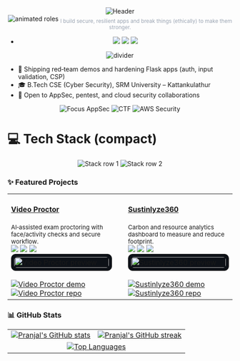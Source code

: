 <!-- Hero -->
<div align="center">
  <img src="https://capsule-render.vercel.app/api?type=waving&color=0:6A00FF,100:00D4FF&height=200&section=header&text=Pranjal%20Babel&fontSize=44&fontColor=ffffff&animation=fadeIn&desc=Cybersecurity%20%E2%80%A2%20Web%20Dev%20%E2%80%A2%20CTF%20Player&descAlign=50&descAlignY=75" alt="Header"/>
</div>

<div align="center">
  <img src="https://readme-typing-svg.demolab.com?font=Fira+Code&weight=700&size=22&duration=2200&pause=700&color=6AA0FF&center=true&vCenter=true&width=900&lines=AppSec+%E2%80%A2+Red+Team+%E2%80%A2+Cloud+Security;Secure+Flask+%E2%80%A2+Auth+%E2%80%A2+CSP+%E2%80%A2+Input+Validation;CTF+Player+%E2%80%A2+Threat+Modeling+%E2%80%A2+DFIR" alt="animated roles" />
  <sub style="color:#9aa4b2">I build secure, resilient apps and break things (ethically) to make them stronger.</sub>
</div>

- <p align="center">
  <a href="https://pranjal-babel.vercel.app/"><img src="https://img.shields.io/badge/Portfolio-Visit-4CAF50?style=for-the-badge&logo=vercel&logoColor=white" /></a>
  <a href="https://www.linkedin.com/in/pranjalbabel"><img src="https://img.shields.io/badge/LinkedIn-Connect-0A66C2?logo=linkedin&style=for-the-badge" /></a>
  <a href="mailto:pranjalbabel08@gmail.com"><img src="https://img.shields.io/badge/Email-Contact-EA4335?logo=gmail&logoColor=white&style=for-the-badge" /></a>
  </p>

<p align="center"><img src="https://capsule-render.vercel.app/api?type=rect&color=0:6A00FF,100:00D4FF&height=2&section=footer" alt="divider"/></p>

- 🔭 Shipping red‑team demos and hardening Flask apps (auth, input validation, CSP)
- 🎓 B.Tech CSE (Cyber Security), SRM University – Kattankulathur
- 🤝 Open to AppSec, pentest, and cloud security collaborations


<div align="center">

<img src="https://img.shields.io/badge/Focus-AppSec-6A00FF?style=for-the-badge&labelColor=1f1f1f" alt="Focus AppSec"/>
<img src="https://img.shields.io/badge/CTF-Training-00D4FF?style=for-the-badge&labelColor=1f1f1f" alt="CTF"/>
<img src="https://img.shields.io/badge/AWS-Cloud%20Security-ff9900?style=for-the-badge&logo=amazon-aws&logoColor=white&labelColor=1f1f1f" alt="AWS Security"/>

</div>


# 💻 Tech Stack (compact)

<div align="center">

<!-- Row 1: Languages, Frameworks -->
<img src="https://skillicons.dev/icons?i=python,java,js,html,css,bash,react,nodejs,flask&perline=9" alt="Stack row 1"/>

<!-- Row 2: Databases, Cloud, OS/Tools -->
<img src="https://skillicons.dev/icons?i=mongodb,postgres,aws,gcp,vercel,firebase,ubuntu,kali,powershell&perline=9" alt="Stack row 2"/>

</div>



### ✨ Featured Projects

<div align="center">

<table>
  <tr>
    <td width="48%">
      <h4><a href="https://github.com/PranjalBugged-Out/video_proctor">Video Proctor</a></h4>
      <sub>AI‑assisted exam proctoring with face/activity checks and secure workflow.</sub>
      <br/>
      <img src="https://img.shields.io/badge/Python-3776AB?logo=python&logoColor=FFD43B"/>
      <img src="https://img.shields.io/badge/Flask-000000?logo=flask&logoColor=white"/>
      <img src="https://img.shields.io/badge/AWS-232F3E?logo=amazon-aws&logoColor=FF9900"/>
      <br/>
      <div style="background:#0d1117;border:1px solid #222;border-radius:10px;padding:6px;">
        <img src="https://opengraph.githubassets.com/1/PranjalBugged-Out/video_proctor" alt="Video Proctor preview" style="width:100%;border-radius:6px;"/>
      </div>
      <br/>
      <a href="https://github.com/PranjalBugged-Out/video_proctor#readme"><img src="https://img.shields.io/badge/Live%20Demo-00b894?style=for-the-badge" alt="Video Proctor demo"/></a>
      <a href="https://github.com/PranjalBugged-Out/video_proctor"><img src="https://img.shields.io/badge/GitHub-181717?logo=github&logoColor=white&style=for-the-badge" alt="Video Proctor repo"/></a>
    </td>
    <td width="4%"></td>
    <td width="48%">
      <h4><a href="https://github.com/PranjalBugged-Out/Sustinlyze360">Sustinlyze360</a></h4>
      <sub>Carbon and resource analytics dashboard to measure and reduce footprint.</sub>
      <br/>
      <img src="https://img.shields.io/badge/Node.js-6DA55F?logo=node.js&logoColor=white"/>
      <img src="https://img.shields.io/badge/React-20232A?logo=react&logoColor=61DAFB"/>
      <img src="https://img.shields.io/badge/MongoDB-4ea94b?logo=mongodb&logoColor=white"/>
      <br/>
      <div style="background:#0d1117;border:1px solid #222;border-radius:10px;padding:6px;">
        <img src="https://opengraph.githubassets.com/1/PranjalBugged-Out/Sustinlyze360" alt="Sustinlyze360 preview" style="width:100%;border-radius:6px;"/>
      </div>
      <br/>
      <a href="https://github.com/PranjalBugged-Out/Sustinlyze360#readme"><img src="https://img.shields.io/badge/Live%20Demo-00b894?style=for-the-badge" alt="Sustinlyze360 demo"/></a>
      <a href="https://github.com/PranjalBugged-Out/Sustinlyze360"><img src="https://img.shields.io/badge/GitHub-181717?logo=github&logoColor=white&style=for-the-badge" alt="Sustinlyze360 repo"/></a>
    </td>
  </tr>
</table>

</div>

### 📊 GitHub Stats

<div align="center">

<!-- Row 1: Stats + Streak -->
<table>
  <tr>
    <td>
      <a href="https://github.com/PranjalBugged-Out">
        <img alt="Pranjal's GitHub stats" src="https://github-readme-stats.vercel.app/api?username=PranjalBugged-Out&show_icons=true&theme=tokyonight&hide_border=true" />
      </a>
    </td>
    <td>
      <a href="https://github.com/PranjalBugged-Out">
        <img alt="Pranjal's GitHub streak" src="https://streak-stats.demolab.com?user=PranjalBugged-Out&theme=tokyonight&hide_border=true" />
      </a>
    </td>
  </tr>
  <tr>
    <td colspan="2" align="center">
      <a href="https://github.com/PranjalBugged-Out">
        <img alt="Top Languages" src="https://github-readme-stats.vercel.app/api/top-langs/?username=PranjalBugged-Out&layout=compact&theme=tokyonight&hide_border=true" />
      </a>
    </td>
  </tr>
  
</table>

</div>







<!-- Unique section replaces badges: minimalist focus chips above -->



